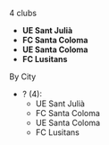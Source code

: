 4 clubs

- **UE Sant Julià**
- **FC Santa Coloma**
- **UE Santa Coloma**
- **FC Lusitans**




By City

- ? (4): 
  - UE Sant Julià 
  - FC Santa Coloma 
  - UE Santa Coloma 
  - FC Lusitans 


